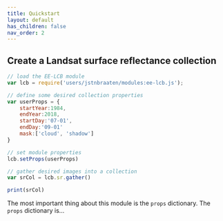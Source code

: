 ```yaml
---
title: Quickstart
layout: default
has_children: false
nav_order: 2
---
```



## Create a Landsat surface reflectance collection

```js
// load the EE-LCB module
var lcb = require('users/jstnbraaten/modules:ee-lcb.js'); 

// define some desired collection properties
var userProps = {
	startYear:1984,
	endYear:2018,
	startDay:'07-01',
	endDay:'09-01'
	mask:['cloud', 'shadow']
}

// set module properties
lcb.setProps(userProps)

// gather desired images into a collection
var srCol = lcb.sr.gather()

print(srCol)
```



The most important thing about this module is the `props` dictionary.
The `props` dictionary is...
















